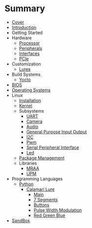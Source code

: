 # Summary

* [Cover](README.md)
* [Introduction](documentation/Introduction.md)
* Getting Started
* Hardware
   * [Processor](documentation/Processor.md)
   * [Peripherals](documentation/Peripherals.md)
   * [Interfaces](documentation/Interfaces.md)
   * [PCIe](documentation/Pcie.md)
* Customization
   * [Lures](documentation/Lures.md)
* Build Systems
   * [Yocto](documentation/Yocto.md)
* [BIOS](documentation/Bios.md)
* [Operating Systems](documentation/OperatingSystems.md)
* Linux
   * [Installation](documentation/Installation.md)
   * [Kernel](documentation/Kernel.md)
   * Subsystems
       * [UART](documentation/Uart.md)
       * [Camera](documentation/Camera.md)
       * [Audio](documentation/Audio.md)
       * [General Purpose Input Output](documentation/GeneralPurposeInputOutput.md)
       * [I2C](documentation/I2c.md)
       * [Pwm](documentation/Pwm.md)
       * [Serial Peripheral Interface](documentation/SerialPeripheralInterface.md)
       * [Led](documentation/Led.md)
   * [Package Management](documentation/PackageManagement.md)
   * Libraries
       * [MRAA](documentation/Mraa.md)
       * [UPM](documentation/Upm.md)
* Programming Languages
   * [Python](documentation/Python.md)
       * [Calamari Lure](documentation/PythonCalamariLure.md)
           * [Main](documentation/PythonCalamariLureMain.md)
           * [7 Segments](documentation/PythonCalamariLure7Segments.md)
           * [Buttons](documentation/PythonCalamariLureButtons.md)
           * [Pulse Width Modulation](documentation/PythonCalamariLurePulseWidthModulation.md)
           * [Red Green Blue](documentation/RedGreenBlue.md)
* [SandBox](documentation/Sandbox.md)

